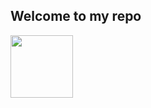 <h2>Welcome to my repo</h2>
<img src="https://dribbble.com/shots/11179152-Work-From-Home/attachments/2783319?mode=media" width="100"/>
<!--
**Sinnxz/Sinnxz** is a ✨ _special_ ✨ repository because its `README.md` (this file) appears on your GitHub profile.

Here are some ideas to get you started:

- 🔭 I’m currently working on ...
- 🌱 I’m currently learning ...
- 👯 I’m looking to collaborate on ...
- 🤔 I’m looking for help with ...
- 💬 Ask me about ...
- 📫 How to reach me: ...
- 😄 Pronouns: ...
- ⚡ Fun fact: ...
-->
